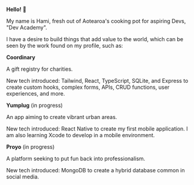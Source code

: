 **Hello!** 👋

My name is Hami, fresh out of Aotearoa's cooking pot for aspiring Devs, "Dev Academy".

I have a desire to build things that add value to the world, which can be seen by the work found on my profile, such as:

**Coordinary**

A gift registry for charities.

New tech introduced: Tailwind, React, TypeScript, SQLite, and Express to create custom hooks, complex forms, APIs, CRUD functions, user experiences, and more.

**Yumplug** (in progress)

An app aiming to create vibrant urban areas.

New tech introduced: React Native to create my first mobile application. I am also learning Xcode to develop in a mobile environment.

**Proyo** (in progress)

A platform seeking to put fun back into professionalism.

New tech introduced: MongoDB to create a hybrid database common in social media.
